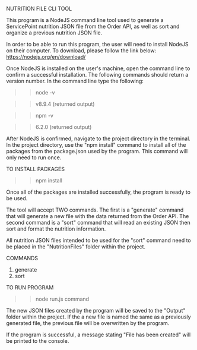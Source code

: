 NUTRITION FILE CLI TOOL

This program is a NodeJS command line tool used to generate a ServicePoint nutrition JSON file from the Order API, as well as sort and organize a previous nutrition JSON file.

In order to be able to run this program, the user will need to install NodeJS on their computer. 
To download, please follow the link below:
https://nodejs.org/en/download/

Once NodeJS is installed on the user's machine, open the command line to confirm a successful installation. The following commands should return a version number.
In the command line type the following:
>> node -v 

>> v8.9.4 (returned output)

>> npm -v

>> 6.2.0 (returned output)

After NodeJS is confirmed, navigate to the project directory in the terminal.
In the project directory, use the "npm install" command to install all of the packages from the package.json used by the program.
This command will only need to run once.

TO INSTALL PACKAGES

>> npm install 

Once all of the packages are installed successfully, the program is ready to be used. 

The tool will accept TWO commands. The first is a "generate" command that will generate a new file with the data returned from the Order API. The second command is a "sort" command that will read an existing JSON then sort and format the nutrition information. 

All nutrition JSON files intended to be used for the "sort" command need to be placed in the "NutritionFiles" folder within the project.

COMMANDS

1. generate 
2. sort 

TO RUN PROGRAM

>> node run.js command 

The new JSON files created by the program will be saved to the "Output" folder within the project. If the a new file is named the same as a previously generated file, the previous file will be overwritten by the program. 

If the program is successful, a message stating "File has been created" will be printed to the console. 





